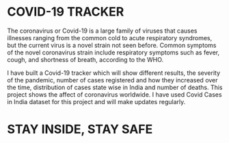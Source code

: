 # COVID-19 TRACKER

The coronavirus or Covid-19 is a large family of viruses that causes illnesses ranging from the common cold to acute respiratory syndromes, but the current virus is a novel strain not seen before. Common symptoms of the novel coronavirus strain include respiratory symptoms such as fever, cough, and shortness of breath, according to the WHO. 

I have built a Covid-19 tracker which will show different results, the severity of the pandemic, number of cases registered and how they increased over the time, distribution of cases state wise in India and number of deaths. 
This project shows the affect of coronavirus worldwide. I have used Covid Cases in India dataset for this project and will make updates regularly.

# STAY INSIDE, STAY SAFE
